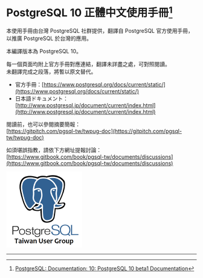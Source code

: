 # PostgreSQL 10 正體中文使用手冊[^1]

本使用手冊由台灣 PostgreSQL 社群提供，翻譯自 PostgreSQL 官方使用手冊，以推廣 PostgreSQL 於台灣的應用。

本編譯版本為 PostgreSQL 10。

每一個頁面均附上官方手冊對應連結，翻譯未詳盡之處，可對照閱讀。  
未翻譯完成之段落，將暫以原文替代。

* 官方手冊：[https://www.postgresql.org/docs/current/static/](https://www.postgresql.org/docs/current/static/)
* 日本語ドキュメント： [http://www.postgresql.jp/document/current/index.html](http://www.postgresql.jp/document/current/index.html)

閱讀前，也可以參閱摘要簡報：  
[https://gitpitch.com/pgsql-tw/twpug-doc](https://gitpitch.com/pgsql-tw/twpug-doc)

如須堪誤指教，請依下方網址提報討論：  
[https://www.gitbook.com/book/pgsql-tw/documents/discussions](https://www.gitbook.com/book/pgsql-tw/documents/discussions)

![](/assets/29271289.png)

---

[^1]: [PostgreSQL: Documentation: 10: PostgreSQL 10 beta1 Documentation](https://www.postgresql.org/docs/10/static/index.html)

